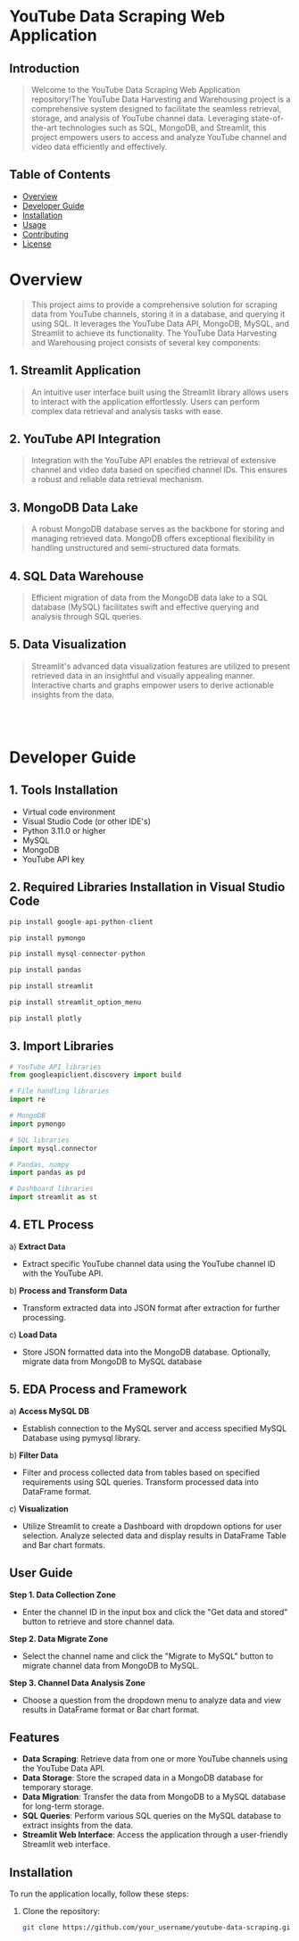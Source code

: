 # YouTube Data Scraping Web Application

## Introduction

>Welcome to the YouTube Data Scraping Web Application repository!The YouTube Data Harvesting and Warehousing project is a comprehensive system designed to facilitate the seamless retrieval, storage, and analysis of YouTube channel data. Leveraging state-of-the-art technologies such as SQL, MongoDB, and Streamlit, this project empowers users to access and analyze YouTube channel and video data efficiently and effectively.

## Table of Contents

- [Overview](#overview)
- [Developer Guide](#developer-guide)
- [Installation](#installation)
- [Usage](#usage)
- [Contributing](#contributing)
- [License](#license)

# Overview

>This project aims to provide a comprehensive solution for scraping data from YouTube channels, storing it in a database, and querying it using SQL. It leverages the YouTube Data API, MongoDB, MySQL, and Streamlit to achieve its functionality. The YouTube Data Harvesting and Warehousing project consists of several key components:

## 1. Streamlit Application

>An intuitive user interface built using the Streamlit library allows users to interact with the application effortlessly. Users can perform complex data retrieval and analysis tasks with ease.

## 2. YouTube API Integration

>Integration with the YouTube API enables the retrieval of extensive channel and video data based on specified channel IDs. This ensures a robust and reliable data retrieval mechanism.

## 3. MongoDB Data Lake

>A robust MongoDB database serves as the backbone for storing and managing retrieved data. MongoDB offers exceptional flexibility in handling unstructured and semi-structured data formats.

## 4. SQL Data Warehouse

>Efficient migration of data from the MongoDB data lake to a SQL database (MySQL) facilitates swift and effective querying and analysis through SQL queries.

## 5. Data Visualization

>Streamlit's advanced data visualization features are utilized to present retrieved data in an insightful and visually appealing manner. Interactive charts and graphs empower users to derive actionable insights from the data.
<br>
<br>

# Developer Guide  

## 1. Tools Installation
   * Virtual code environment
   * Visual Studio Code (or other IDE's)
   * Python 3.11.0 or higher
   * MySQL
   * MongoDB
   * YouTube API key

## 2. Required Libraries Installation in Visual Studio Code
```python
pip install google-api-python-client
```
```python
pip install pymongo
```
```python
pip install mysql-connector-python
```
```python
pip install pandas
```
```python
pip install streamlit
```
```python
pip install streamlit_option_menu
```
```python
pip install plotly
```

## 3. Import Libraries
```python
# YouTube API libraries
from googleapiclient.discovery import build

# File handling libraries
import re

# MongoDB
import pymongo

# SQL libraries
import mysql.connector

# Pandas, numpy
import pandas as pd

# Dashboard libraries
import streamlit as st
```

## 4. ETL Process

a) **Extract Data**
   - Extract specific YouTube channel data using the YouTube channel ID with the YouTube API.

b) **Process and Transform Data**
   - Transform extracted data into JSON format after extraction for further processing.

c) **Load Data**
   - Store JSON formatted data into the MongoDB database. Optionally, migrate data from MongoDB to MySQL database


## 5. EDA Process and Framework

a) **Access MySQL DB**
   - Establish connection to the MySQL server and access specified MySQL Database using pymysql library.

b) **Filter Data**
   - Filter and process collected data from tables based on specified requirements using SQL queries. Transform processed data into DataFrame format.

c) **Visualization**
   - Utilize Streamlit to create a Dashboard with dropdown options for user selection. Analyze selected data and display results in DataFrame Table and Bar chart formats.


## User Guide

**Step 1. Data Collection Zone**

- Enter the channel ID in the input box and click the "Get data and stored" button to retrieve and store channel data.

**Step 2. Data Migrate Zone**
- Select the channel name and click the "Migrate to MySQL" button to migrate channel data from MongoDB to MySQL.

**Step 3. Channel Data Analysis Zone**
- Choose a question from the dropdown menu to analyze data and view results in DataFrame format or Bar chart format.







## Features

- **Data Scraping**: Retrieve data from one or more YouTube channels using the YouTube Data API.
- **Data Storage**: Store the scraped data in a MongoDB database for temporary storage.
- **Data Migration**: Transfer the data from MongoDB to a MySQL database for long-term storage.
- **SQL Queries**: Perform various SQL queries on the MySQL database to extract insights from the data.
- **Streamlit Web Interface**: Access the application through a user-friendly Streamlit web interface.

## Installation

To run the application locally, follow these steps:

1. Clone the repository:

   ```bash
   git clone https://github.com/your_username/youtube-data-scraping.git

